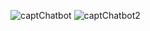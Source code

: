 ![captChatbot](https://github.com/nadia-azam/NLP_TP/assets/135220988/afb548c4-6fa0-40ec-8e44-6902474d7f1e)
![captChatbot2](https://github.com/nadia-azam/NLP_TP/assets/135220988/bd67e5cb-bc5b-4828-86a1-6e1454e9180f)



